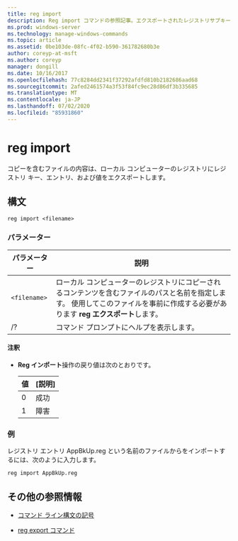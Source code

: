 ```yaml
---
title: reg import
description: Reg import コマンドの参照記事。エクスポートされたレジストリサブキー、エントリ、および値を含むファイルの内容をローカルコンピューターのレジストリにコピーします。
ms.prod: windows-server
ms.technology: manage-windows-commands
ms.topic: article
ms.assetid: 0be103de-08fc-4f02-b590-361782680b3e
author: coreyp-at-msft
ms.author: coreyp
manager: dongill
ms.date: 10/16/2017
ms.openlocfilehash: 77c8284dd2341f37292afdfd810b2182686aad68
ms.sourcegitcommit: 2afed2461574a3f53f84fc9ec28d86df3b335685
ms.translationtype: MT
ms.contentlocale: ja-JP
ms.lasthandoff: 07/02/2020
ms.locfileid: "85931860"
---
```

# <a name="reg-import"></a>reg import

コピーを含むファイルの内容は、ローカル コンピューターのレジストリにレジストリ キー、エントリ、および値をエクスポートします。

## <a name="syntax"></a>構文

```
reg import <filename>
```

### <a name="parameters"></a>パラメーター

| パラメーター | 説明 |
|--|--|
| `<filename>` | ローカル コンピューターのレジストリにコピーされるコンテンツを含むファイルのパスと名前を指定します。 使用してこのファイルを事前に作成する必要があります **reg エクスポート**します。 |
| /? | コマンド プロンプトにヘルプを表示します。 |

#### <a name="remarks"></a>注釈

- **Reg インポート**操作の戻り値は次のとおりです。

    | 値 | [説明] |
    |--|--|
    | 0 | 成功 |
    | 1 | 障害 |

### <a name="examples"></a>例

レジストリ エントリ AppBkUp.reg という名前のファイルからをインポートするには、次のように入力します。

```
reg import AppBkUp.reg
```

## <a name="additional-references"></a>その他の参照情報

- [コマンド ライン構文の記号](command-line-syntax-key.md)

- [reg export コマンド](reg-export.md)

